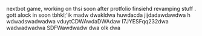 nextbot game, working on thsi soon after protfolio finsiehd revamping stuff
.
gott alock in soon tbhkl;'ik
madw
dwakldwa
huwdacda
jijdadawdawdwa h
wdwadswadwadwa
vduytCDWAwdaDWAdaw
I7JYESFqq232dwa
wadwadwadwa
SDFWawdwadw
dwa
olk
dwa
